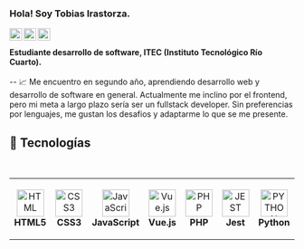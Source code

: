 ### Hola! Soy Tobias Irastorza. 

<a href="https://www.instagram.com/t.irastorza/">
  <img align="left" alt="Tobias Instagram" width="22px" src="https://raw.githubusercontent.com/hussainweb/hussainweb/main/icons/instagram.png" />
</a>
<a href="https://twitter.com/tobiasirastorza">
  <img align="left" alt="Tobias | Twitter" width="22px" src="https://raw.githubusercontent.com/peterthehan/peterthehan/master/assets/twitter.svg" />
</a>
<a href="https://www.linkedin.com/in/tobias-irastorza-504bbb18b/">
  <img align="left" alt="Tobias LinkedIN" width="22px" src="https://raw.githubusercontent.com/peterthehan/peterthehan/master/assets/linkedin.svg" />
</a>
<br>

<br>
<b> Estudiante desarrollo de software, ITEC (Instituto Tecnológico Río Cuarto). </b>
<br>

<br>
-- 📈 Me encuentro en segundo año, aprendiendo desarrollo web y desarrollo de software en general. Actualmente me inclino por el frontend, pero mi meta a largo plazo sería ser un fullstack developer. Sin preferencias por lenguajes, me gustan los desafios y adaptarme lo que se me presente.
<br>

## 🔧 Tecnologías
<br>
<table>
  <tr>
    <td align="center" height="108" width="108">
      <img
        src="https://cdn.jsdelivr.net/gh/devicons/devicon/icons/html5/html5-plain.svg"
        width="48"
        height="48"
        alt="HTML"
      />
      <br /><strong>HTML5</strong>
    </td>
    <td align="center" height="108" width="108">
      <img
        src="https://cdn.jsdelivr.net/gh/devicons/devicon/icons/css3/css3-plain.svg"
        width="48"
        height="48"
        alt="CSS3"
      />
      <br /><strong>CSS3</strong>
    </td>
    <td align="center" height="108" width="108">
      <img
        src="https://cdn.jsdelivr.net/gh/devicons/devicon/icons/javascript/javascript-plain.svg"
        width="48"
        height="48"
        alt="JavaScript"
      />
      <br /><strong>JavaScript</strong>
    </td>
        <td align="center" height="108" width="108">
      <img
        src="https://upload.wikimedia.org/wikipedia/commons/thumb/9/95/Vue.js_Logo_2.svg/1184px-Vue.js_Logo_2.svg.png"
        width="48"
        height="48"
        alt="Vue.js"
      />
      <br /><strong>Vue.js</strong>
    </td>
    <td align="center" height="108" width="108">
      <img
        src="https://upload.wikimedia.org/wikipedia/commons/thumb/2/27/PHP-logo.svg/2560px-PHP-logo.svg.png"
        width="48"
        height="48"
        alt="PHP"
      />
      <br /><strong>PHP</strong>
    </td>
    <td align="center" height="108" width="108">
      <img
        src="[https://symbols.getvecta.com/stencil_85/20_jest-icon.aff64ab210.png](https://nx.dev/documentation/shared/jest-logo.png)"
        width="48"
        height="48"
        alt="JEST"
      />
      <br /><strong>Jest</strong>
    </td>
    <td align="center" height="108" width="108">
      <img
        src="https://upload.wikimedia.org/wikipedia/commons/thumb/c/c3/Python-logo-notext.svg/1024px-Python-logo-notext.svg.png"
        width="48"
        height="48"
        alt="PYTHON"
      />
      <br /><strong>Python</strong>
    </td>
 </tr>
</table>
<br>
